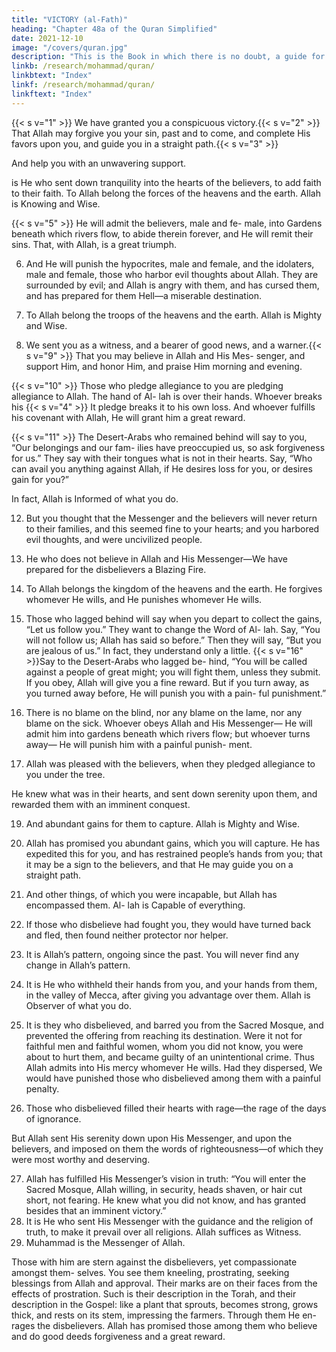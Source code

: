 ```yaml
---
title: "VICTORY (al-Fath)"
heading: "Chapter 48a of the Quran Simplified"
date: 2021-12-10
image: "/covers/quran.jpg"
description: "This is the Book in which there is no doubt, a guide for the righteous."
linkb: /research/mohammad/quran/
linkbtext: "Index"
linkf: /research/mohammad/quran/
linkftext: "Index"
---
```



{{< s v="1" >}}  We have granted you a conspicuous victory.{{< s v="2" >}}  That Allah may forgive you your sin, past
and to come, and complete His favors upon you, and guide you in a straight path.{{< s v="3" >}}  

And help you with an unwavering support.

is He who sent down tranquility into the hearts of the believers, to add faith to their
faith. To Allah belong the forces of the heavens and the earth. Allah is Knowing and Wise.

{{< s v="5" >}}  He will admit the believers, male and fe-
male, into Gardens beneath which rivers flow, to abide therein forever, and He will remit their sins. That, with Allah, is a great triumph.

6. And He will punish the hypocrites, male and female, and the idolaters, male and female, those who harbor evil thoughts about
Allah. They are surrounded by evil; and Allah is angry with them, and has cursed them, and
has prepared for them Hell—a miserable destination.

7. To Allah belong the troops of the heavens and the earth. Allah is Mighty and Wise.

8. We sent you as a witness, and a bearer of
good news, and a warner.{{< s v="9" >}}  That you may believe in Allah and His Mes-
senger, and support Him, and honor Him,
and praise Him morning and evening.

{{< s v="10" >}}  Those who pledge allegiance to you are pledging allegiance to Allah. The hand of Al-
lah is over their hands. Whoever breaks his {{< s v="4" >}}  It
pledge breaks it to his own loss. And whoever
fulfills his covenant with Allah, He will grant
him a great reward.

{{< s v="11" >}}  The Desert-Arabs who remained behind will say to you, “Our belongings and our fam-
ilies have preoccupied us, so ask forgiveness for us.” They say with their tongues what is
not in their hearts. Say, “Who can avail you anything against Allah, if He desires loss for
you, or desires gain for you?” 

In fact, Allah is Informed of what you do.

12. But you thought that the Messenger and the believers will never return to their families, and this seemed fine to your hearts; and you harbored evil thoughts, and were uncivilized people.

13. He who does not believe in Allah and His Messenger—We have prepared for the disbelievers a Blazing Fire.

14. To Allah belongs the kingdom of the heavens and the earth. He forgives whomever He
wills, and He punishes whomever He wills.

15. Those who lagged behind will say when you depart to collect the gains, “Let us follow
you.” They want to change the Word of Al-
lah. Say, “You will not follow us; Allah has
said so before.” Then they will say, “But you
are jealous of us.” In fact, they understand
only a little.
{{< s v="16" >}}Say to the Desert-Arabs who lagged be-
hind, “You will be called against a people of
great might; you will fight them, unless they
submit. If you obey, Allah will give you a fine
reward. But if you turn away, as you turned
away before, He will punish you with a pain-
ful punishment.”
17. There is no blame on the blind, nor any
blame on the lame, nor any blame on the sick.
Whoever obeys Allah and His Messenger—
He will admit him into gardens beneath
which rivers flow; but whoever turns away—
He will punish him with a painful punish-
ment.
18. Allah was pleased with the believers, when
they pledged allegiance to you under the tree.

He knew what was in their hearts, and sent down serenity upon them, and rewarded
them with an imminent conquest.

19. And abundant gains for them to capture. Allah is Mighty and Wise.
20. Allah has promised you abundant gains, which you will capture. He has expedited this
for you, and has restrained people’s hands from you; that it may be a sign to the believers, and that He may guide you on a straight path.

21. And other things, of which you were incapable, but Allah has encompassed them. Al-
lah is Capable of everything.

22. If those who disbelieve had fought you, they would have turned back and fled, then
found neither protector nor helper.

23. It is Allah’s pattern, ongoing since the past. You will never find any change in Allah’s pattern.
24. It is He who withheld their hands from you, and your hands from them, in the valley
of Mecca, after giving you advantage over them. Allah is Observer of what you do.
25. It is they who disbelieved, and barred you from the Sacred Mosque, and prevented the offering from reaching its destination. Were it not for faithful men and faithful women, whom you did not know, you were about to hurt them, and became guilty of an unintentional crime. Thus Allah admits into His
mercy whomever He wills. Had they dispersed, We would have punished those who
disbelieved among them with a painful penalty.

26. Those who disbelieved filled their hearts with rage—the rage of the days of ignorance.

But Allah sent His serenity down upon His Messenger, and upon the believers, and imposed on them the words of righteousness—of which they were most worthy and deserving. 

27. Allah has fulfilled His Messenger’s vision in truth: “You will enter the Sacred Mosque,
Allah willing, in security, heads shaven, or hair cut short, not fearing. He knew what you
did not know, and has granted besides that an imminent victory.”
28. It is He who sent His Messenger with the guidance and the religion of truth, to make it
prevail over all religions. Allah suffices as Witness.
29. Muhammad is the Messenger of Allah. 

Those with him are stern against the disbelievers, yet compassionate amongst them-
selves. You see them kneeling, prostrating, seeking blessings from Allah and approval.
Their marks are on their faces from the effects of prostration. Such is their description
in the Torah, and their description in the Gospel: like a plant that sprouts, becomes
strong, grows thick, and rests on its stem, impressing the farmers. Through them He en-
rages the disbelievers. Allah has promised those among them who believe and do good
deeds forgiveness and a great reward.

